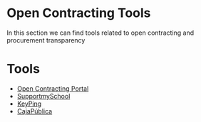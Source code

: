 # Open Contracting Tools

In this section we can find tools related to open contracting and procurement transparency

# Tools

- [Open Contracting Portal](ocportal.md)
- [SupportmySchool](SupportmySchool.md)
- [KeyPing](KeyPing.md)
- [CajaPública](CajaPública.md)
